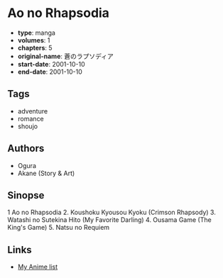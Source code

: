 # Ao no Rhapsodia

-   **type**: manga
-   **volumes**: 1
-   **chapters**: 5
-   **original-name**: 蒼のラプソディア
-   **start-date**: 2001-10-10
-   **end-date**: 2001-10-10

## Tags

-   adventure
-   romance
-   shoujo

## Authors

-   Ogura
-   Akane (Story & Art)

## Sinopse

1 Ao no Rhapsodia 2. Koushoku Kyousou Kyoku (Crimson Rhapsody) 3. Watashi no Sutekina Hito (My Favorite Darling) 4. Ousama Game (The King's Game) 5. Natsu no Requiem

## Links

-   [My Anime list](https://myanimelist.net/manga/26265/Ao_no_Rhapsodia)
